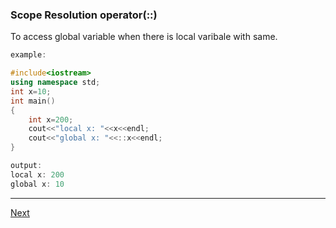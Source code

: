 ### Scope Resolution operator(::)

To access global variable when there is local varibale with same. 

```C++
example:

#include<iostream>
using namespace std;
int x=10;
int main()
{
	int x=200;
	cout<<"local x: "<<x<<endl;
	cout<<"global x: "<<::x<<endl;
}

output:
local x: 200
global x: 10

```
---

[Next](https://github.com/Lavin-tom/cpp_programming/tree/master/Reference_operator)
